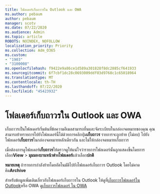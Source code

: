 ```yaml
---
title: โฟลเดอร์เก็บถาวรใน Outlook และ OWA
ms.author: pebaum
author: pebaum
manager: scotv
ms.date: 07/22/2020
ms.audience: Admin
ms.topic: article
ROBOTS: NOINDEX, NOFOLLOW
localization_priority: Priority
ms.collection: Adm_O365
ms.custom:
- "1903"
- "3100008"
ms.openlocfilehash: f9422e9a86ce1d589a301828f8dc2885cf641933
ms.sourcegitcommit: 6f7cbf1dc28c0693009ddf03d9768c1c65018964
ms.translationtype: MT
ms.contentlocale: th-TH
ms.lasthandoff: 07/22/2020
ms.locfileid: "45423932"
---
```

# <a name="archive-folder-in-outlook-and-owa"></a>โฟลเดอร์เก็บถาวรใน Outlook และ OWA

เก็บถาวรเป็นโฟลเดอร์เริ่มต้นที่ข้อความอีเมลสามารถยื่นและจัดระเบียบในกล่องจดหมายของคุณ คุณสามารถย้ายรายการไปยังโฟลเดอร์นี้ได้ด้วยการคลิกปุ่ม**เก็บถาวร** รายการจะถูกย้าย (ไม่ลบ) ไปยังโฟลเดอร์**เก็บถาวร**ในกล่องจดหมายหลักเดียวกัน และไม่ให้กล่องจดหมายเก็บถาวร

เมื่อต้องการดูโฟลเดอร์**เก็บถาวร**ให้ตรวจดูให้แน่ใจว่ารายการโฟลเดอร์นั้นถูกแสดงขึ้นโดยการเลือก**View**  >  **มุมมองบานหน้าต่างโฟลเดอร์**แล้วเลือก**ปกติ**

**หมายเหตุ** ถ้ารายการกําลังย้ายโดยอัตโนมัติไปยังโฟลเดอร์เก็บถาวร Outlook โดยไม่คาดคิด**Archive**

สําหรับข้อมูลเพิ่มเติมเกี่ยวกับโฟลเดอร์เก็บถาวรใน Outlook ให้ดูที่[เก็บถาวรโฟลเดอร์ใน Outlook](https://support.office.com/article/archive-in-outlook-for-windows-25f75777-3cdc-4c77-9783-5929c7b47028)หรือ OWA ดู[เก็บถาวรโฟลเดอร์ ใน OWA](https://support.office.com/article/organize-your-inbox-with-archive-sweep-and-other-tools-in-outlook-on-the-web-49b26f63-6399-4b4a-a580-14b9b1efe96d?ui=en-US&rs=en-US&ad=US)
